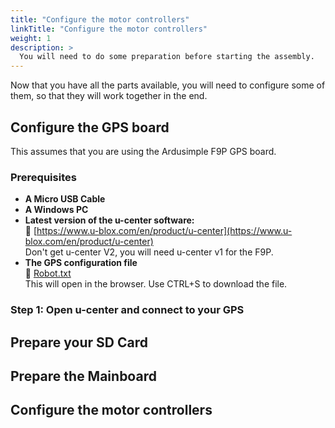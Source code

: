 ```yaml
---
title: "Configure the motor controllers"
linkTitle: "Configure the motor controllers"
weight: 1
description: >
  You will need to do some preparation before starting the assembly.
---
```


Now that you have all the parts available, you will need to configure some of them, so that they will work together in the end.

## Configure the GPS board
This assumes that you are using the Ardusimple F9P GPS board.
### Prerequisites

- **A Micro USB Cable**
- **A Windows PC**
- **Latest version of the u-center software:**<br/>
  :link:&nbsp;[https://www.u-blox.com/en/product/u-center](https://www.u-blox.com/en/product/u-center)<br/>
  Don't get u-center V2, you will need u-center v1 for the F9P.
- **The GPS configuration file**<br/>
  :link:&nbsp;<a href="https://raw.githubusercontent.com/ClemensElflein/OpenMower/main/configs/GPSConfig/Robot.txt" target="_blank">Robot.txt</a><br/>
  This will open in the browser. Use CTRL+S to download the file.

### Step 1: Open u-center and connect to your GPS


## Prepare your SD Card

## Prepare the Mainboard

## Configure the motor controllers

